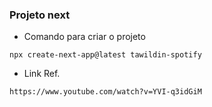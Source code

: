 ### Projeto next

* Comando para criar o projeto
```
npx create-next-app@latest tawildin-spotify
```

* Link Ref.
```
https://www.youtube.com/watch?v=YVI-q3idGiM
```
